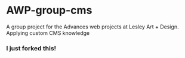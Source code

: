 # AWP-group-cms
A group project for the Advances web projects at Lesley Art + Design. Applying custom CMS knowledge

### I just forked this! 
